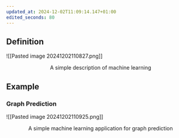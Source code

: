 ```yaml
---
updated_at: 2024-12-02T11:09:14.147+01:00
edited_seconds: 80
---
```

## Definition
![[Pasted image 20241202110827.png]]
<center> A simple description of machine learning </center>

## Example
### Graph Prediction
![[Pasted image 20241202110925.png]]
<center> A simple machine learning application for graph prediction </center>
